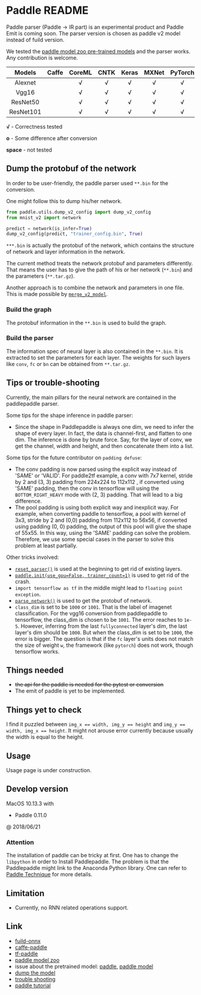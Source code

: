 # Paddle README

Paddle parser (Paddle -> IR part) is an experimental product and Paddle Emit is coming soon. The parser version is chosen as paddle v2 model instead of fuild version.

We tested the [paddle model zoo pre-trained models](https://github.com/PaddlePaddle/models/blob/develop/image_classification/models/model_download.sh#L28-L38) and the parser works. Any contribution is welcome.

|    Models    | Caffe | CoreML | CNTK | Keras | MXNet | PyTorch | TensorFlow | ONNX |
| :----------: | :---: | :----: | :--: | :---: | :---: | :-----: | :--------: | :--: |
|     Alexnet  |       |    √   |   √  |   √   |   √   |    √    |      √     |   √  |
|     Vgg16    |       |    √   |   √  |   √   |   √   |    √    |      √     |   √  |
|     ResNet50 |       |    √   |   √  |   √   |   √   |    √    |      √     |   √  |
|    ResNet101 |       |    √   |   √  |   √   |   √   |    √    |      √     |   √  |


**√** - Correctness tested

**o** - Some difference after conversion

**space** - not tested



## Dump the protobuf of the network

In order to be user-friendly, the paddle parser used `**.bin` for the conversion. 

One might follow this to dump his/her network.
```python
from paddle.utils.dump_v2_config import dump_v2_config
from mnist_v2 import network

predict = network(is_infer=True)
dump_v2_config(predict, "trainer_config.bin", True)
```

`***.bin` is actually the protobuf of the network, which contains the structure of network and layer information in the network. 

The current method treats the network protobuf and parameters differently. That means the user has to give the path of his or her network (`**.bin`) and the parameters (`**.tar.gz`).

Another approach is to combine the network and parameters in one file. This is made possible by [`merge_v2_model`](http://www.paddlepaddle.org/docs/develop/documentation/zh/howto/capi/workflow_of_capi_cn.html).

### Build the graph

The protobuf information in the `**.bin` is used to build the graph. 

### Build the parser
The information spec of neural layer is also contained in the `**.bin`. It is extracted to set the parameters for each layer. The weights for such layers like `conv`, `fc` or `bn` can be obtained from  `**.tar.gz`. 


## Tips or trouble-shooting
Currently, the main pillars for the neural network are contained in the paddlepaddle parser.

Some tips for the shape inference in paddle parser:

- Since the shape in Paddlepaddle is always one dim, we need to infer the shape of every layer. In fact, the data is channel-first, and flatten to one dim. The inference is done by brute force. Say, for the layer of conv, we get the channel, width and height, and then concatenate them into a list.


Some tips for the future contributor on `padding defuse`:
- The conv padding is now parsed using the explicit way instead of 'SAME' or 'VALID'. For paddle2tf example, a conv with 7x7 kernel, stride by 2 and (3, 3) padding from 224x224 to 112x112 , if converted using 'SAME' padding, then the conv in tensorflow will using the `BOTTOM_RIGHT_HEAVY` mode with (2, 3) padding. That will lead to a big difference.
- The pool padding is using both explicit way and inexplicit way. For example, when converting paddle to tensorflow, a pool with kernel of 3x3, stride by 2 and (0,0) padding from 112x112 to 56x56, if converted using padding (0, 0) padding, the output of this pool will give the shape of 55x55. In this way, using the 'SAME' padding can solve the problem. Therefore, we use some special cases in the parser to solve this problem at least partially.

Other tricks involved: 
- [`reset_parser()`](https://github.com/PaddlePaddle/Paddle/blob/develop/python/paddle/v2/tests/test_rnn_layer.py#L35) is used at the beginning to get rid of existing layers.
- [`paddle.init(use_gpu=False, trainer_count=1)`](https://github.com/PaddlePaddle/Paddle/issues/3533) is used to get rid of the crash.
- `import tensorflow as tf` in the middle might lead to `floating point exception`.
- [`parse_network()`](https://github.com/lcy-seso/paddle_example/blob/master/seq_slice_demo/test_seq_slice.py#L55) is used to get the protobuf of network.
- `class_dim` is set to be `1000` or `1001`. That is the label of imagenet classification. For the vgg16 conversion from paddlepaddle to tensorflow, the class_dim is chosen to be `1001`. The error reaches to `1e-5`. However, inferring from the last `fullyconnected` layer's dim, the last layer's dim should be `1000`. But when the class_dim is set to be `1000`, the error is bigger. The question is that if the `fc` layer's units does not match the size of weight `w`, the framework (like `pytorch`) does not work, though tensorflow works. 



## Things needed
- ~~the api for the paddle is needed for the pytest or conversion~~
- The emit of paddle is yet to be implemented.

## Things yet to check
I find it puzzled between `img_x == width, img_y == height` and `img_y == width, img_x == height`. It might not arouse error currently because usually the width is equal to the height.

## Usage

Usage page is under construction.


## Develop version

MacOS 10.13.3 with

- Paddle 0.11.0

@ 2018/06/21

### Attention
The installation of paddle can be tricky at first. One has to change the `libpython` in order to Install Paddlepaddle. The problem is that the Paddlepaddle might link to the Anaconda Python library. One can refer to [Paddle Technique](https://github.com/PaddlePaddle/Paddle/issues/5401) for more details.


## Limitation

- Currently, no RNN related operations support.

## Link
- [fuild-onnx](https://github.com/PaddlePaddle/paddle-onnx)
- [caffe-paddle](https://github.com/PaddlePaddle/models/tree/develop/image_classification/caffe2paddle)
- [tf-paddle](https://github.com/PaddlePaddle/models/tree/develop/image_classification/tf2paddle)
- [paddle model zoo](https://github.com/PaddlePaddle/models)
- issue about the pretrained model: [paddle](https://github.com/PaddlePaddle/Paddle/issues/11650), [paddle model](https://github.com/PaddlePaddle/models/issues/1001)
- [dump the model](http://www.paddlepaddle.org/docs/develop/documentation/zh/howto/capi/workflow_of_capi_cn.html)
- [trouble shooting](http://www.cnblogs.com/charlotte77/p/8270710.html)
- [paddle tutorial](https://github.com/PaddlePaddle/board/wiki/PaddlePaddle-vs-Tensorflow-api-and-concepts)
